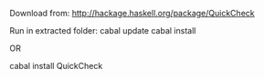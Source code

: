 Download from: http://hackage.haskell.org/package/QuickCheck

Run in extracted folder:
cabal update
cabal install

OR

cabal install QuickCheck